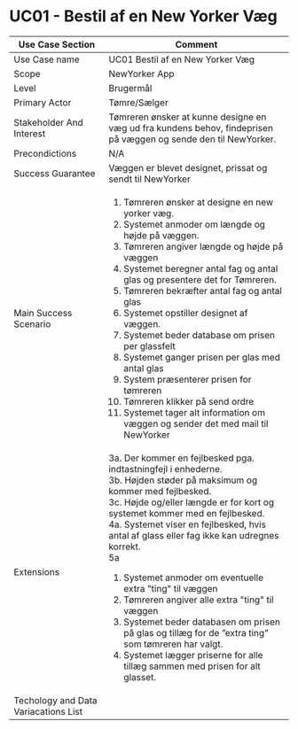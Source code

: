 # UC01 - Bestil af en New Yorker Væg


|  Use Case Section | Comment | 
| ------------------- | ------------ | 
| Use Case name | UC01 Bestil af en New Yorker Væg | 
| Scope| NewYorker App | 
| Level | Brugermål | 
| Primary Actor | Tømre/Sælger | 
| Stakeholder And Interest |	Tømreren ønsker at kunne designe en væg ud fra kundens behov, findeprisen på væggen og sende den til NewYorker.| 
| Precondictions | N/A | 
| Success Guarantee | Væggen er blevet designet, prissat og sendt til NewYorker | 
| Main Success Scenario  | <ol><li>Tømreren ønsker at designe en new yorker væg.</li><li>Systemet anmoder om længde og højde på væggen.</li><li>Tømreren angiver længde og højde på væggen</li><li>Systemet beregner antal fag og antal glas og presentere det for Tømreren.</li><li>Tømreren bekræfter antal fag og antal glas</li><li>Systemet opstiller designet af væggen.</li><li>Systemet beder database om prisen per glassfelt</li><li>Systemet ganger prisen per glas med antal glas</li><li>System præsenterer prisen for tømreren</li><li>Tømreren klikker på send ordre</li><li>Systemet tager alt information om væggen og sender det med mail til NewYorker</li></ol>|
| Extensions| 3a. Der kommer en fejlbesked pga. indtastningfejl i enhederne. <br> 3b. Højden støder på maksimum og kommer med fejlbesked. <br> 3c. Højde og/eller længde er for kort og systemet kommer med en fejlbesked. <br> 4a. Systemet viser en fejlbesked, hvis antal af glass eller fag ikke kan udregnes korrekt. <br> 5a <ol><li>Systemet anmoder om eventuelle extra "ting" til væggen</li><li>Tømreren angiver alle extra "ting" til væggen</li><li>Systemet beder databasen om prisen på glas og tillæg for de ”extra ting” som tømreren har valgt.</li><li>Systemet lægger priserne for alle tillæg sammen med prisen for alt glasset.</li></ol> |
| Techology and Data Variacations List |   
